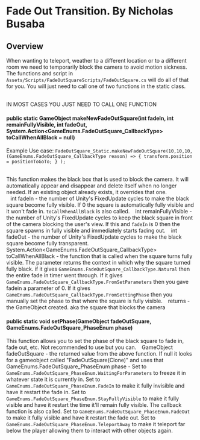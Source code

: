 # Fade Out Transition. By Nicholas Busaba

## Overview

When wanting to teleport, weather to a different location or to a different room we need to temporarily block the camera to avoid motion sickness. The functions and script in `Assets/Scripts/FadeOutSquareScripts/FadeOutSquare.cs` will do all of that for you. You will just need to call one of two functions in the static class. <br><br>

IN MOST CASES YOU JUST NEED TO CALL ONE FUNCTION

#### public static GameObject makeNewFadeOutSquare(int fadeIn, int remainFullyVisible, int fadeOut, System.Action<GameEnums.FadeOutSquare_CallbackType> toCallWhenAllBlack = null)

Example Use case: `FadeOutSquare_Static.makeNewFadeOutSquare(10,10,10, (GameEnums.FadeOutSquare_CallbackType reason) => { transform.position = positionToGoTo; } );`<br><br>

This function makes the black box that is used to block the camera. It will automatically appear and disappear and delete itself when no longer needed. If an existing object already exists, it overrides that one. <br>
&ensp; int fadeIn - the number of Unity's FixedUpdate cycles to make the black square become fully visible. If 0 the square is automatically fully visible and it won't fade in. `toCallWhenAllBlack` is also called.
&ensp; int remainFullyVisible - the number of Unity's FixedUpdate cycles to keep the black square in front of the camera blocking the user's view. If this and `fadeIn` is 0 then the square spawns in fully visible and immediately starts fading out.
&ensp; int fadeOut - the number of Unity's FixedUpdate cycles to make the black square become fully transparent.
&ensp; System.Action<GameEnums.FadeOutSquare_CallbackType> toCallWhenAllBlack - the function that is called when the square turns fully visible. The parameter returns the context in which why the square turned fully black. if it gives `GameEnums.FadeOutSquare_CallbackType.Natural` then the entire fade in timer went through. If it gives `GameEnums.FadeOutSquare_CallbackType.FromSetParameters` then you gave fadein a parameter of 0. If it gives `GameEnums.FadeOutSquare_CallbackType.FromSettingPhase` then you manually set the phase to that where the square is fully visible.
&ensp; returns - the GameObject created. aka the square that blocks the camera

#### public static void setPhase(GameObject fadeOutSquare, GameEnums.FadeOutSquare_PhaseEnum phase)

This function allows you to set the phase of the black square to fade in, fade out, etc. Not recommended to use but you can.
&ensp; GameObject fadeOutSquare - the returned value from the above function. If null it looks for a gameobject called "FadeOutSquare(Clone)" and uses that
&ensp; GameEnums.FadeOutSquare_PhaseEnum phase - Set to `GameEnums.FadeOutSquare_PhaseEnum.WaitingForParameters` to freeze it in whatever state it is currently in. Set to `GameEnums.FadeOutSquare_PhaseEnum.FadeIn` to make it fully invisible and have it restart the fade in. Set to `GameEnums.FadeOutSquare_PhaseEnum.StayFullyVisible` to make it fully visible and have it restart the time it'll remain fully visible. The callback function is also called. Set to `GameEnums.FadeOutSquare_PhaseEnum.FadeOut` to make it fully visible and have it restart the fade out. Set to `GameEnums.FadeOutSquare_PhaseEnum.TeleportAway` to make it teleport far below the player allowing them to interact with other objects again.


